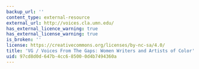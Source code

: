 ```yaml
---
backup_url: ''
content_type: external-resource
external_url: http://voices.cla.umn.edu/
has_external_licence_warning: true
has_external_license_warning: true
is_broken: ''
license: https://creativecommons.org/licenses/by-nc-sa/4.0/
title: 'VG / Voices From The Gaps: Women Writers and Artists of Color'
uid: 97cd8d0d-647b-4cc6-8500-0d4b7494360a
---
```

